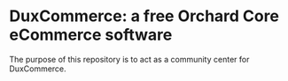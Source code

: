 # DuxCommerce: a free Orchard Core eCommerce software

The purpose of this repository is to act as a community center for DuxCommerce.
